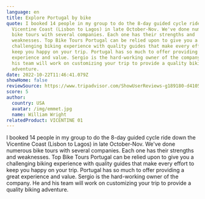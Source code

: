 ```yaml
---
language: en
title: Explore Portugal by bike
quote: I booked 14 people in my group to do the 8-day guided cycle ride down the
  Vicentine Coast (Lisbon to Lagos) in late October-Nov. We've done numerous
  bike tours with several companies. Each one has their strengths and
  weaknesses. Top Bike Tours Portugal can be relied upon to give you a
  challenging biking experience with quality guides that make every effort to
  keep you happy on your trip. Portugal has so much to offer providing a great
  experience and value. Sergio is the hard-working owner of the company. He and
  his team will work on customizing your trip to provide a quality biking
  adventure.
date: 2022-10-22T11:46:41.079Z
showHome: false
reviewSource: https://www.tripadvisor.com/ShowUserReviews-g189180-d4105907-r868726035-Top_Bike_Tours_Portugal-Porto_Porto_District_Northern_Portugal.html
score: 5
author:
  country: USA
  avatar: /img/emmet.jpg
  name: William Wright
relatedProduct: VICENTINE 01
---
```

I booked 14 people in my group to do the 8-day guided cycle ride down the Vicentine Coast (Lisbon to Lagos) in late October-Nov. We've done numerous bike tours with several companies. Each one has their strengths and weaknesses. Top Bike Tours Portugal can be relied upon to give you a challenging biking experience with quality guides that make every effort to keep you happy on your trip. Portugal has so much to offer providing a great experience and value. Sergio is the hard-working owner of the company. He and his team will work on customizing your trip to provide a quality biking adventure.